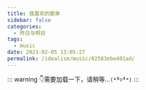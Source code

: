 ```yaml
---
title: 我喜欢的歌单
sidebar: false
categories: 
  - 昨日与明日
tags: 
  - music
date: 2021-02-05 13:05:27
permalink: /idealism/music/02583ebe401ad/
---
```


::: warning
:point_down:需要加载一下，请稍等...`(*╹▽╹*)`
:::

<Meting server="netease" type="playlist" mid="523342770" :lrc-type="3"/>
